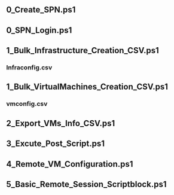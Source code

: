 ## 0_Create_SPN.ps1
## 0_SPN_Login.ps1
## 1_Bulk_Infrastructure_Creation_CSV.ps1
### Infraconfig.csv
## 1_Bulk_VirtualMachines_Creation_CSV.ps1
### vmconfig.csv
## 2_Export_VMs_Info_CSV.ps1
## 3_Excute_Post_Script.ps1
## 4_Remote_VM_Configuration.ps1
## 5_Basic_Remote_Session_Scriptblock.ps1	

